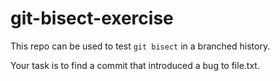 # git-bisect-exercise

This repo can be used to test `git bisect` in a branched history.

Your task is to find a commit that introduced a bug to file.txt.
